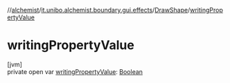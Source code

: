 //[alchemist](../../../index.md)/[it.unibo.alchemist.boundary.gui.effects](../index.md)/[DrawShape](index.md)/[writingPropertyValue](writing-property-value.md)

# writingPropertyValue

[jvm]\
private open var [writingPropertyValue](writing-property-value.md): [Boolean](https://kotlinlang.org/api/latest/jvm/stdlib/kotlin/-boolean/index.html)
